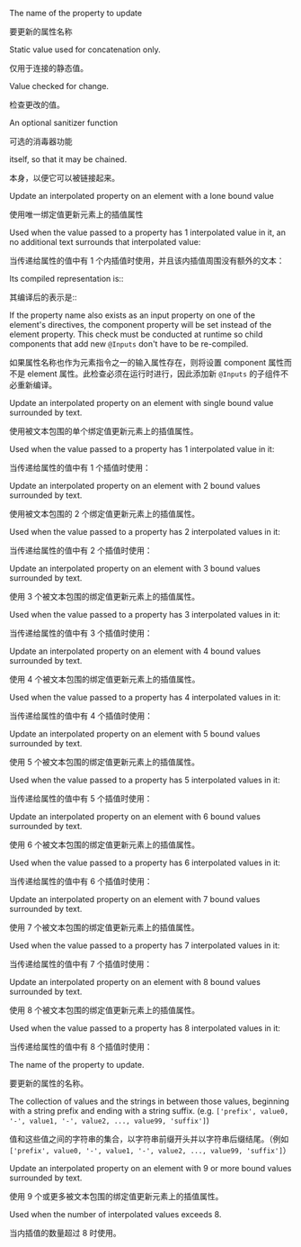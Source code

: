 The name of the property to update

要更新的属性名称

Static value used for concatenation only.

仅用于连接的静态值。

Value checked for change.

检查更改的值。

An optional sanitizer function

可选的消毒器功能

itself, so that it may be chained.

本身，以便它可以被链接起来。

Update an interpolated property on an element with a lone bound value

使用唯一绑定值更新元素上的插值属性

Used when the value passed to a property has 1 interpolated value in it, an no additional text
surrounds that interpolated value:

当传递给属性的值中有 1 个内插值时使用，并且该内插值周围没有额外的文本：

Its compiled representation is::

其编译后的表示是::

If the property name also exists as an input property on one of the element's directives,
the component property will be set instead of the element property. This check must
be conducted at runtime so child components that add new `@Inputs` don't have to be re-compiled.

如果属性名称也作为元素指令之一的输入属性存在，则将设置 component 属性而不是 element
属性。此检查必须在运行时进行，因此添加新 `@Inputs` 的子组件不必重新编译。

Update an interpolated property on an element with single bound value surrounded by text.

使用被文本包围的单个绑定值更新元素上的插值属性。

Used when the value passed to a property has 1 interpolated value in it:

当传递给属性的值中有 1 个插值时使用：

Update an interpolated property on an element with 2 bound values surrounded by text.

使用被文本包围的 2 个绑定值更新元素上的插值属性。

Used when the value passed to a property has 2 interpolated values in it:

当传递给属性的值中有 2 个插值时使用：

Update an interpolated property on an element with 3 bound values surrounded by text.

使用 3 个被文本包围的绑定值更新元素上的插值属性。

Used when the value passed to a property has 3 interpolated values in it:

当传递给属性的值中有 3 个插值时使用：

Update an interpolated property on an element with 4 bound values surrounded by text.

使用 4 个被文本包围的绑定值更新元素上的插值属性。

Used when the value passed to a property has 4 interpolated values in it:

当传递给属性的值中有 4 个插值时使用：

Update an interpolated property on an element with 5 bound values surrounded by text.

使用 5 个被文本包围的绑定值更新元素上的插值属性。

Used when the value passed to a property has 5 interpolated values in it:

当传递给属性的值中有 5 个插值时使用：

Update an interpolated property on an element with 6 bound values surrounded by text.

使用 6 个被文本包围的绑定值更新元素上的插值属性。

Used when the value passed to a property has 6 interpolated values in it:

当传递给属性的值中有 6 个插值时使用：

Update an interpolated property on an element with 7 bound values surrounded by text.

使用 7 个被文本包围的绑定值更新元素上的插值属性。

Used when the value passed to a property has 7 interpolated values in it:

当传递给属性的值中有 7 个插值时使用：

Update an interpolated property on an element with 8 bound values surrounded by text.

使用 8 个被文本包围的绑定值更新元素上的插值属性。

Used when the value passed to a property has 8 interpolated values in it:

当传递给属性的值中有 8 个插值时使用：

The name of the property to update.

要更新的属性的名称。

The collection of values and the strings in between those values, beginning with a
string prefix and ending with a string suffix.
\(e.g. `['prefix', value0, '-', value1, '-', value2, ..., value99, 'suffix']`\)

值和这些值之间的字符串的集合，以字符串前缀开头并以字符串后缀结尾。（例如 `['prefix', value0,
'-', value1, '-', value2, ..., value99, 'suffix']`）

Update an interpolated property on an element with 9 or more bound values surrounded by text.

使用 9 个或更多被文本包围的绑定值更新元素上的插值属性。

Used when the number of interpolated values exceeds 8.

当内插值的数量超过 8 时使用。